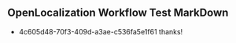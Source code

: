 ## OpenLocalization Workflow Test MarkDown
* 4c605d48-70f3-409d-a3ae-c536fa5e1f61 thanks!

<!--HONumber=Jul16_HO3-->


